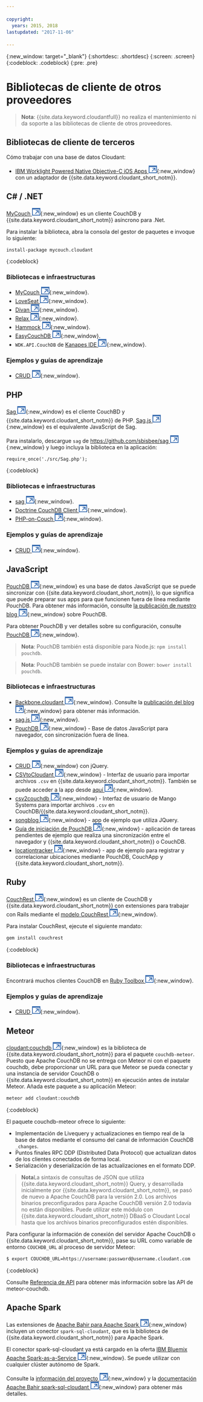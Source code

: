 ```yaml
---

copyright:
  years: 2015, 2018
lastupdated: "2017-11-06"

---
```


{:new_window: target="_blank"}
{:shortdesc: .shortdesc}
{:screen: .screen}
{:codeblock: .codeblock}
{:pre: .pre}

# Bibliotecas de cliente de otros proveedores

>   **Nota**: {{site.data.keyword.cloudantfull}} no realiza el mantenimiento ni da soporte a las bibliotecas de cliente de otros proveedores.

## Bibliotecas de cliente de terceros

Cómo trabajar con una base de datos Cloudant:

-   [IBM Worklight Powered Native Objective-C iOS Apps ![Icono de enlace externo](../images/launch-glyph.svg "Icono de enlace externo")](http://www.tricedesigns.com/2014/11/17/ibm-worklight-powered-native-objective-c-ios-apps/){:new_window} con un adaptador de {{site.data.keyword.cloudant_short_notm}}.

## C# / .NET

[MyCouch ![Icono de enlace externo](../images/launch-glyph.svg "Icono de enlace externo")](https://github.com/danielwertheim/mycouch){:new_window}
es un cliente CouchDB y {{site.data.keyword.cloudant_short_notm}} asíncrono para .Net.

Para instalar la biblioteca, abra la consola del gestor de paquetes e invoque lo siguiente:

```
install-package mycouch.cloudant
```
{:codeblock}

### Bibliotecas e infraestructuras

-   [MyCouch ![Icono de enlace externo](../images/launch-glyph.svg "Icono de enlace externo")](https://github.com/danielwertheim/mycouch){:new_window}.
-   [LoveSeat ![Icono de enlace externo](../images/launch-glyph.svg "Icono de enlace externo")](https://github.com/soitgoes/LoveSeat){:new_window}.
-   [Divan ![Icono de enlace externo](../images/launch-glyph.svg "Icono de enlace externo")](https://github.com/foretagsplatsen/Divan){:new_window}.
-   [Relax ![Icono de enlace externo](../images/launch-glyph.svg "Icono de enlace externo")](https://github.com/arobson/Relax){:new_window}.
-   [Hammock ![Icono de enlace externo](../images/launch-glyph.svg "Icono de enlace externo")](http://code.google.com/p/relax-net/){:new_window}.
-   [EasyCouchDB ![Icono de enlace externo](../images/launch-glyph.svg "Icono de enlace externo")](https://github.com/hhariri/EasyCouchDB){:new_window}.
-   `WDK.API.CouchDB` de [Kanapes IDE ![Icono de enlace externo](../images/launch-glyph.svg "Icono de enlace externo")](http://kanapeside.com/){:new_window}.

### Ejemplos y guías de aprendizaje

-   [CRUD ![Icono de enlace externo](../images/launch-glyph.svg "Icono de enlace externo")](https://github.com/cloudant/haengematte/tree/master/c%23){:new_window}.

## PHP

[Sag ![Icono de enlace externo](../images/launch-glyph.svg "Icono de enlace externo")](https://github.com/sbisbee/sag){:new_window} es el cliente CouchBD y {{site.data.keyword.cloudant_short_notm}} de PHP.
[Sag.js ![Icono de enlace externo](../images/launch-glyph.svg "Icono de enlace externo")](https://github.com/sbisbee/sag-js){:new_window} es el equivalente JavaScript de Sag.

Para instalarlo, descargue `sag` de [https://github.com/sbisbee/sag ![Icono de enlace externo](../images/launch-glyph.svg "Icono de enlace externo")](https://github.com/sbisbee/sag){:new_window} y luego incluya la biblioteca en la aplicación:

```
require_once('./src/Sag.php');
```
{:codeblock}

### Bibliotecas e infraestructuras

-   [sag ![Icono de enlace externo](../images/launch-glyph.svg "Icono de enlace externo")](https://github.com/sbisbee/sag){:new_window}.
-   [Doctrine CouchDB Client ![Icono de enlace externo](../images/launch-glyph.svg "Icono de enlace externo")](https://github.com/doctrine/couchdb-client){:new_window}.
-   [PHP-on-Couch ![Icono de enlace externo](../images/launch-glyph.svg "Icono de enlace externo")](https://github.com/dready92/PHP-on-Couch){:new_window}.

### Ejemplos y guías de aprendizaje

-   [CRUD ![Icono de enlace externo](../images/launch-glyph.svg "Icono de enlace externo")](https://github.com/cloudant/haengematte/tree/master/php){:new_window}.

## JavaScript

[PouchDB ![Icono de enlace externo](../images/launch-glyph.svg "Icono de enlace externo")](http://pouchdb.com/){:new_window} es una base de datos JavaScript que se puede sincronizar con {{site.data.keyword.cloudant_short_notm}},
lo que significa que puede preparar sus apps para que funcionen fuera de línea mediante PouchDB.
Para obtener más información, consulte [la publicación de nuestro blog ![Icono de enlace externo](../images/launch-glyph.svg "Icono de enlace externo")](https://cloudant.com/blog/pouchdb){:new_window} sobre PouchDB.

Para obtener PouchDB y ver detalles sobre su configuración, consulte [PouchDB ![Icono de enlace externo](../images/launch-glyph.svg "Icono de enlace externo")](http://pouchdb.com/){:new_window}.

>   **Nota**: PouchDB también está disponible para Node.js: `npm install pouchdb`.

>   **Nota**: PouchDB también se puede instalar con Bower: `bower install pouchdb`.

### Bibliotecas e infraestructuras

-   [Backbone.cloudant ![Icono de enlace externo](../images/launch-glyph.svg "Icono de enlace externo")](https://github.com/cloudant-labs/backbone.cloudant){:new_window}.
    Consulte la [publicación del blog ![Icono de enlace externo](../images/launch-glyph.svg "Icono de enlace externo")](https://cloudant.com/blog/backbone-and-cloudant/){:new_window} para obtener más información.
-   [sag.js ![Icono de enlace externo](../images/launch-glyph.svg "Icono de enlace externo")](https://github.com/sbisbee/sag-js){:new_window}.
-   [PouchDB ![Icono de enlace externo](../images/launch-glyph.svg "Icono de enlace externo")](http://pouchdb.com/){:new_window} - Base de datos JavaScript para navegador, con sincronización fuera de línea.

### Ejemplos y guías de aprendizaje

-   [CRUD ![Icono de enlace externo](../images/launch-glyph.svg "Icono de enlace externo")](https://github.com/cloudant/haengematte/tree/master/javascript-jquery){:new_window} con jQuery.
-   [CSVtoCloudant ![Icono de enlace externo](../images/launch-glyph.svg "Icono de enlace externo")](https://github.com/michellephung/CSVtoCloudant){:new_window} -
    Interfaz de usuario para importar archivos `.csv` en {{site.data.keyword.cloudant_short_notm}}.
    También se puede acceder a la app desde [aquí ![Icono de enlace externo](../images/launch-glyph.svg "Icono de enlace externo")](https://michellephung.github.io/CSVtoCloudant/){:new_window}.
-   [csv2couchdb ![Icono de enlace externo](../images/launch-glyph.svg "Icono de enlace externo")](https://github.com/Mango-information-systems/csv2couchdb){:new_window} -
    Interfaz de usuario de Mango Systems para importar archivos `.csv` en CouchDB/{{site.data.keyword.cloudant_short_notm}}.
-   [songblog ![Icono de enlace externo](../images/launch-glyph.svg "Icono de enlace externo")](https://github.com/millayr/songblog){:new_window} - app de ejemplo que utiliza JQuery.
-   [Guía de iniciación de PouchDB ![Icono de enlace externo](../images/launch-glyph.svg "Icono de enlace externo")](http://pouchdb.com/getting-started.html){:new_window} -
    aplicación de tareas pendientes de ejemplo que realiza una sincronización entre el navegador y {{site.data.keyword.cloudant_short_notm}} o CouchDB.
-   [locationtracker ![Icono de enlace externo](../images/launch-glyph.svg "Icono de enlace externo")](https://github.com/rajrsingh/locationtracker){:new_window} -
    app de ejemplo para registrar y correlacionar ubicaciones mediante PouchDB,
CouchApp y {{site.data.keyword.cloudant_short_notm}}.

## Ruby

[CouchRest ![Icono de enlace externo](../images/launch-glyph.svg "Icono de enlace externo")](https://github.com/couchrest/couchrest){:new_window} es un cliente de CouchDB y {{site.data.keyword.cloudant_short_notm}} con extensiones para trabajar con Rails mediante el [modelo CouchRest ![Icono de enlace externo](../images/launch-glyph.svg "Icono de enlace externo")](https://github.com/couchrest/couchrest_model){:new_window}.

Para instalar CouchRest, ejecute el siguiente mandato:

```sh
gem install couchrest
```
{:codeblock}

### Bibliotecas e infraestructuras

Encontrará muchos clientes CouchDB en
[Ruby Toolbox ![Icono de enlace externo](../images/launch-glyph.svg "Icono de enlace externo")](https://www.ruby-toolbox.com/categories/couchdb_clients){:new_window}.

### Ejemplos y guías de aprendizaje

-   [CRUD ![Icono de enlace externo](../images/launch-glyph.svg "Icono de enlace externo")](https://github.com/cloudant/haengematte/tree/master/ruby){:new_window}.

<div id="couchdb"></div>

## Meteor

[cloudant:couchdb ![Icono de enlace externo](../images/launch-glyph.svg "Icono de enlace externo")](https://atmospherejs.com/cloudant/couchdb){:new_window} es la biblioteca de {{site.data.keyword.cloudant_short_notm}} para el paquete `couchdb-meteor`.
Puesto que Apache CouchDB no se entrega con Meteor ni con el paquete couchdb, debe proporcionar un URL para que Meteor se pueda conectar y una instancia de servidor
CouchDB o {{site.data.keyword.cloudant_short_notm}} en ejecución antes de instalar Meteor.
Añada este paquete a su aplicación Meteor:

```sh
meteor add cloudant:couchdb
```
{:codeblock}

El paquete couchdb-meteor ofrece lo siguiente:

-   Implementación de Livequery y actualizaciones en tiempo real de la base de datos mediante el consumo del canal de información CouchDB `_changes`.
-   Puntos finales RPC DDP (Distributed Data Protocol) que actualizan datos de los clientes conectados de forma local.
-   Serialización y deserialización de las actualizaciones en el formato DDP.

>   **Nota**La sintaxis de consultas de JSON que utiliza {{site.data.keyword.cloudant_short_notm}} Query,
    y desarrollada inicialmente por {{site.data.keyword.cloudant_short_notm}},
    se pasó de nuevo a Apache CouchDB para la versión 2.0.
    Los archivos binarios preconfigurados para Apache CouchDB versión 2.0 todavía no están disponibles.
    Puede utilizar este módulo con {{site.data.keyword.cloudant_short_notm}} DBaaS o Cloudant Local hasta que los archivos binarios preconfigurados estén disponibles.

Para configurar la información de conexión del servidor Apache CouchDB o {{site.data.keyword.cloudant_short_notm}}, pase su URL como variable de entorno `COUCHDB_URL` al proceso de servidor Meteor:

```sh
$ export COUCHDB_URL=https://username:password@username.cloudant.com
```
{:codeblock}

Consulte [Referencia de API](../api/index.html) para obtener más información sobre las API de meteor-couchdb. 

## Apache Spark

Las extensiones de [Apache Bahir para Apache Spark ![Icono de enlace externo](../images/launch-glyph.svg "Icono de enlace externo")](http://bahir.apache.org/#home){:new_window}
incluyen un conector `spark-sql-cloudant`, que es la biblioteca de {{site.data.keyword.cloudant_short_notm}} para Apache Spark.

El conector spark-sql-cloudant ya está cargado en la oferta [IBM Bluemix Apache Spark-as-a-Service ![Icono de enlace externo](../images/launch-glyph.svg "Icono de enlace externo")](https://console.ng.bluemix.net/catalog/services/apache-spark/){:new_window}.
Se puede utilizar con cualquier clúster autónomo de Spark.

Consulte la [información del proyecto ![Icono de enlace externo](../images/launch-glyph.svg "Icono de enlace externo")](https://github.com/apache/bahir/tree/master/sql-cloudant){:new_window}
y la [documentación Apache Bahir spark-sql-cloudant ![Icono de enlace externo](../images/launch-glyph.svg "Icono de enlace externo")](http://bahir.apache.org/docs/spark/current/spark-sql-cloudant/){:new_window} para obtener más detalles.
